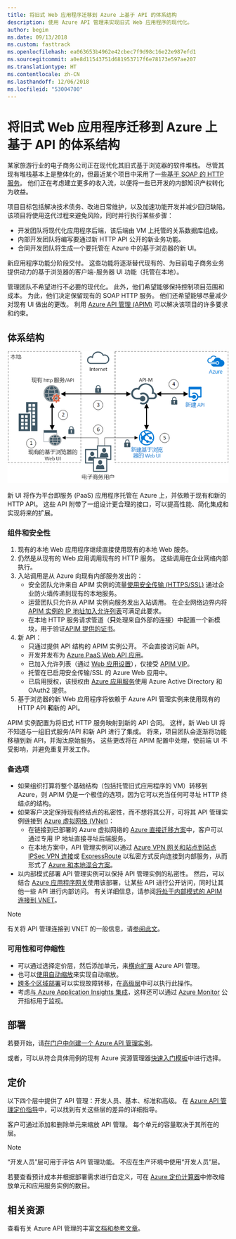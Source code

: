 ```yaml
---
title: 将旧式 Web 应用程序迁移到 Azure 上基于 API 的体系结构
description: 使用 Azure API 管理来实现旧式 Web 应用程序的现代化。
author: begim
ms.date: 09/13/2018
ms.custom: fasttrack
ms.openlocfilehash: ea063653b4962e42cbec7f9d98c16e22e987efd1
ms.sourcegitcommit: a0e8d11543751d681953717f6e78173e597ae207
ms.translationtype: HT
ms.contentlocale: zh-CN
ms.lasthandoff: 12/06/2018
ms.locfileid: "53004700"
---
```

# <a name="migrating-a-legacy-web-application-to-an-api-based-architecture-on-azure"></a>将旧式 Web 应用程序迁移到 Azure 上基于 API 的体系结构

某家旅游行业的电子商务公司正在现代化其旧式基于浏览器的软件堆栈。 尽管其现有堆栈基本上是整体化的，但最近某个项目中采用了一些[基于 SOAP 的 HTTP 服务][soap]。 他们正在考虑建立更多的收入流，以便将一些已开发的内部知识产权转化为收益。

项目目标包括解决技术债务、改进日常维护，以及加速功能开发并减少回归缺陷。 该项目将使用迭代过程来避免风险，同时并行执行某些步骤：

* 开发团队将现代化应用程序后端，该后端由 VM 上托管的关系数据库组成。
* 内部开发团队将编写要通过新 HTTP API 公开的新业务功能。
* 合同开发团队将生成一个要托管在 Azure 中的基于浏览器的新 UI。

新应用程序功能分阶段交付。 这些功能将逐渐替代现有的、为目前电子商务业务提供动力的基于浏览器的客户端-服务器 UI 功能（托管在本地）。

管理团队不希望进行不必要的现代化。 此外，他们希望能够保持控制项目范围和成本。 为此，他们决定保留现有的 SOAP HTTP 服务。 他们还希望能够尽量减少对现有 UI 做出的更改。 利用 [Azure API 管理 (APIM)][apim] 可以解决该项目的许多要求和约束。

## <a name="architecture"></a>体系结构

![体系结构关系图][architecture]

新 UI 将作为平台即服务 (PaaS) 应用程序托管在 Azure 上，并依赖于现有和新的 HTTP API。 这些 API 附带了一组设计更合理的接口，可以提高性能、简化集成和实现将来的扩展。

### <a name="components-and-security"></a>组件和安全性

1. 现有的本地 Web 应用程序继续直接使用现有的本地 Web 服务。
2. 仍然是从现有的 Web 应用调用现有的 HTTP 服务。 这些调用在企业网络内部执行。
3. 入站调用是从 Azure 向现有内部服务发出的：
    * 安全团队允许来自 APIM 实例的流量[使用安全传输 (HTTPS/SSL)][apim-ssl] 通过企业防火墙传递到现有的本地服务。
    * 运营团队只允许从 APIM 实例向服务发出入站调用。 在企业网络边界内将 [APIM 实例的 IP 地址加入允许列表][apim-whitelist-ip]可满足此要求。
    * 在本地 HTTP 服务请求管道（**只**处理来自外部的连接）中配置一个新模块，用于验证[APIM 提供的证书][apim-mutualcert-auth]。
1. 新 API：
    * 只通过提供 API 结构的 APIM 实例公开。 不会直接访问新 API。
    * 开发并发布为 [Azure PaaS Web API 应用][azure-api-apps]。
    * 已加入允许列表（通过 [Web 应用设置][azure-appservice-ip-restrict]），仅接受 [APIM VIP][apim-faq-vip]。
    * 托管在已启用安全传输/SSL 的 Azure Web 应用中。
    * 已启用授权，该授权由 [Azure 应用服务][azure-appservice-auth]使用 Azure Active Directory 和 OAuth2 提供。
2. 基于浏览器的新 Web 应用程序将依赖于 Azure API 管理实例来使用现有的 HTTP API **和**新的 API。

APIM 实例配置为将旧式 HTTP 服务映射到新的 API 合同。 这样，新 Web UI 将不知道与一组旧式服务/API 和新 API 进行了集成。 将来，项目团队会逐渐将功能移植到新 API，并淘汰原始服务。 这些更改将在 APIM 配置中处理，使前端 UI 不受影响，并避免重复开发工作。

### <a name="alternatives"></a>备选项

* 如果组织打算将整个基础结构（包括托管旧式应用程序的 VM）转移到 Azure，则 APIM 仍是一个极佳的选项，因为它可以充当任何可寻址 HTTP 终结点的结构。
* 如果客户决定保持现有终结点的私密性，而不想将其公开，可将其 API 管理实例链接到 [Azure 虚拟网络 (VNet)][azure-vnet]：
  * 在链接到已部署的 Azure 虚拟网络的 [Azure 直接迁移方案][azure-vm-lift-shift]中，客户可以通过专用 IP 地址直接寻址后端服务。
  * 在本地方案中，API 管理实例可以通过 [Azure VPN 网关和站点到站点 IPSec VPN 连接][azure-vpn]或 [ExpressRoute][azure-er] 以私密方式反向连接到内部服务，从而形式了 [Azure 和本地混合方案][azure-hybrid]。
* 以内部模式部署 API 管理实例可以保持 API 管理实例的私密性。 然后，可以结合 [Azure 应用程序网关][azure-appgw]使用该部署，让某些 API 进行公开访问，同时让其他一些 API 进行内部访问。 有关详细信息，请参阅[将处于内部模式的 APIM 连接到 VNET][apim-vnet-internal]。

> [!NOTE]
> 有关将 API 管理连接到 VNET 的一般信息，请[参阅此文][apim-vnet]。

### <a name="availability-and-scalability"></a>可用性和可伸缩性

* 可以通过选择定价层，然后添加单元，来[横向扩展][apim-scaleout] Azure API 管理。
* 也可以[使用自动缩放][apim-autoscale]来实现自动缩放。
* [跨多个区域部署][apim-multi-regions]可以实现故障转移，在[高级层][apim-pricing]中可以执行此操作。
* 考虑[与 Azure Application Insights 集成][azure-apim-ai]，这样还可以通过 [Azure Monitor][azure-mon] 公开指标用于监视。

## <a name="deployment"></a>部署

若要开始，请[在门户中创建一个 Azure API 管理实例][apim-create]。

或者，可以从符合具体用例的现有 Azure 资源管理器[快速入门模板][azure-quickstart-templates-apim]中进行选择。

## <a name="pricing"></a>定价

以下四个层中提供了 API 管理：开发人员、基本、标准和高级。 在 [Azure API 管理定价指导][apim-pricing]中，可以找到有关这些层的差异的详细指导。

客户可通过添加和删除单元来缩放 API 管理。 每个单元的容量取决于其所在的层。

> [!NOTE]
> “开发人员”层可用于评估 API 管理功能。 不应在生产环境中使用“开发人员”层。

若要查看预计成本并根据部署需求进行自定义，可在 [Azure 定价计算器][pricing-calculator]中修改缩放单元和应用服务实例的数目。

## <a name="related-resources"></a>相关资源

查看有关 Azure API 管理的丰富[文档和参考文章][apim]。


<!-- links -->
[architecture]: ./media/architecture-apim-api-scenario.png
[apim-create]: /azure/api-management/get-started-create-service-instance
[apim-git]: /azure/api-management/api-management-configuration-repository-git
[apim-multi-regions]: /azure/api-management/api-management-howto-deploy-multi-region
[apim-autoscale]: /azure/api-management/api-management-howto-autoscale
[apim-scaleout]: /azure/api-management/upgrade-and-scale
[azure-apim-ai]: /azure/api-management/api-management-howto-app-insights
[azure-ai]: /azure/application-insights/
[azure-mon]: /azure/monitoring-and-diagnostics/monitoring-overview
[azure-appgw]: /azure/application-gateway/application-gateway-introduction
[apim-vnet-internal]: /azure/api-management/api-management-howto-integrate-internal-vnet-appgateway
[apim-vnet]: /azure/api-management/api-management-using-with-vnet
[azure-hybrid]: /azure/architecture/reference-architectures/hybrid-networking/
[azure-er]: /azure/expressroute/expressroute-introduction
[azure-vpn]: /azure/vpn-gateway/vpn-gateway-howto-site-to-site-resource-manager-portal
[azure-vnet]: /azure/virtual-network/virtual-networks-overview
[azure-appservice-auth]: /azure/app-service/app-service-authentication-overview#identity-providers
[apim-faq-vip]: /azure/api-management/api-management-faq#is-the-api-management-gateway-ip-address-constant-can-i-use-it-in-firewall-rules
[azure-appservice-ip-restrict]: /azure/app-service/app-service-ip-restrictions
[azure-api-apps]: /azure/app-service/
[apim-ssl]: /azure/api-management/api-management-howto-manage-protocols-ciphers
[apim-mutualcert-auth]: /azure/api-management/api-management-howto-mutual-certificates
[apim-whitelist-ip]: /azure/api-management/api-management-faq#is-the-api-management-gateway-ip-address-constant-can-i-use-it-in-firewall-rules
[anti-corruption-layer-pattern]: /azure/architecture/patterns/anti-corruption-layer
[apim]: /azure/api-management/api-management-key-concepts
[apim-api-design-guidance]: /azure/architecture/best-practices/api-design
[visualstudio-youtube-solid-design]: https://youtu.be/agkWYPUcLpg
[azure-vm-lift-shift]: https://azure.microsoft.com/resources/azure-virtual-datacenter-lift-and-shift-guide/
[standard-pricing-calc]: https://azure.com/e/
[premium-pricing-calc]: https://azure.com/e/
[apim-pricing]: https://azure.microsoft.com/pricing/details/api-management/
[azure-quickstart-templates-apim]: https://azure.microsoft.com/resources/templates/?term=API+Management&pageNumber=1
[soap]: https://en.wikipedia.org/wiki/SOAP
[pricing-calculator]: https://azure.com/e/0e916a861fac464db61342d378cc0bd6
